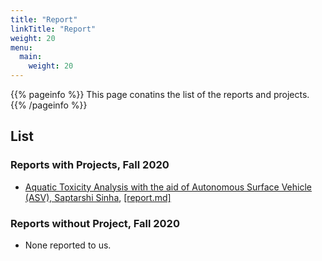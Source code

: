 ```yaml
---
title: "Report"
linkTitle: "Report"
weight: 20
menu:
  main:
    weight: 20
---
```


{{% pageinfo %}}
This page conatins the list of the reports and projects. 
{{% /pageinfo %}}

## List

### Reports with Projects, Fall 2020

*
  [Aquatic Toxicity Analysis with the aid of Autonomous Surface Vehicle (ASV), Saptarshi Sinha](/report/fa20-523-312/project/project/), [[report.md]](https://github.com/cybertraining-dsc/fa20-523-312/blob/master/project/project.md)

### Reports without Project, Fall 2020

* None reported to us.
